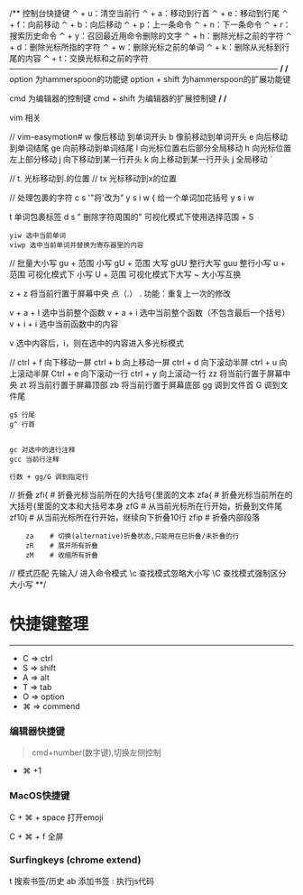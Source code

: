 /**
控制台快捷键
⌃ + u：清空当前行
⌃ + a：移动到行首
⌃ + e：移动到行尾
⌃ + f：向前移动
⌃ + b：向后移动
⌃ + p：上一条命令
⌃ + n：下一条命令
⌃ + r：搜索历史命令
⌃ + y：召回最近用命令删除的文字
⌃ + h：删除光标之前的字符
⌃ + d：删除光标所指的字符
⌃ + w：删除光标之前的单词
⌃ + k：删除从光标到行尾的内容
⌃ + t：交换光标和之前的字符
——————————————————————————————————
**/
/**
  option 为hammerspoon的功能键
  option + shift 为hammerspoon的扩展功能键

  cmd 为编辑器的控制键
  cmd + shift 为编辑器的扩展控制键
**/
/**

vim 相关

 // vim-easymotion#
  <leader><leader> w 像后移动 到单词开头
  <leader><leader> b 像前移动到单词开头
  <leader><leader> e 向后移动到单词结尾
  <leader><leader> ge 向前移动到单词结尾
  <leader><leader> l 向光标位置右后部分全局移动
  <leader><leader> h 向光标位置左上部分移动
  <leader><leader> j 向下移动到某一行开头
  <leader><leader> k 向上移动到某一行开头
  <leader><leader><leader> j 全局移动 `



   // t. 光标移动到.的位置
   // tx 光标移动到x的位置

  // 处理包裹的字符
    c s '"将'改为" 
    y s i w { 给一个单词加花括号
    y s i w <div>t 单词包裹标签
    d s " 删除字符周围的"
    可视化模式下使用选择范围 + S

    yiw 选中当前单词
    viwp 选中当前单词并替换为寄存器里的内容

  // 批量大小写
    gu + 范围 小写
    gU + 范围 大写
    gUU 整行大写
    guu 整行小写
    u + 范围 可视化模式下 小写
    U + 范围 可视化模式下大写
    ~ 大小写互换



  z + z 将当前行置于屏幕中央
  点（.） . 功能：重复上一次的修改
  
  v + a + I 选中当前整个函数
  v + a + i 选中当前整个函数（不包含最后一个括号）
  v + i + i 选中当前函数中的内容


  v 选中内容后，i，则在选中的内容进入多光标模式
    
  // 
    ctrl + f 向下移动一屏
    ctrl + b 向上移动一屏
    ctrl + d 向下滚动半屏
    ctrl + u 向上滚动半屏
    Ctrl + e 向下滚动一行
    ctrl + y 向上滚动一行
    zz 将当前行置于屏幕中央
    zt 将当前行置于屏幕顶部
    zb 将当前行置于屏幕底部
    gg 调到文件首
    G 调到文件尾
    
    g$ 行尾
    g^ 行首 


    gc 对选中的进行注释
    gcc 当前行注释

    行数 + gg/G 调到指定行

  // 折叠
        zfi{      # 折叠光标当前所在的大括号{里面的文本
        zfa{      # 折叠光标当前所在的大括号{里面的文本和大括号本身
        zfG       # 从当前光标所在行开始，折叠到文件尾
        zf10j     # 从当前光标所在行开始，继续向下折叠10行
        zfip      # 折叠内部段落

        za    # 切换(alternative)折叠状态,只能用在已折叠/未折叠的行
        zR    # 展开所有折叠
        zM    # 收缩所有折叠
  // 模式匹配
    先输入/ 进入命令模式
    \c	查找模式忽略大小写
    \C	查找模式强制区分大小写
**/


# 快捷键整理
---

-  C => ctrl
-  S => shift
-  A => alt
-  T => tab
-  O => option
-  ⌘ => commend
### 编辑器快捷键

> cmd+number(数字键),切换左侧控制 
 - ⌘ +1 



### MacOS快捷键

C + ⌘ + space 打开emoji

C + ⌘ + f 全屏


### Surfingkeys (chrome extend)

t 搜索书签/历史
ab 添加书签
: 执行js代码
